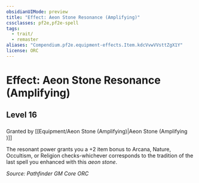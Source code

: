 ```yaml
---
obsidianUIMode: preview
title: "Effect: Aeon Stone Resonance (Amplifying)"
cssclasses: pf2e,pf2e-spell
tags:
  - trait/
  - remaster
aliases: "Compendium.pf2e.equipment-effects.Item.kdcVvwVVsttZgX1Y"
license: ORC
---
```

# Effect: Aeon Stone Resonance (Amplifying)
## Level 16
### 






Granted by [[Equipment/Aeon Stone (Amplifying)|Aeon Stone (Amplifying )]]

The resonant power grants you a +2 item bonus to Arcana, Nature, Occultism, or Religion checks-whichever corresponds to the tradition of the last spell you enhanced with this _aeon stone_.

*Source: Pathfinder GM Core*
*ORC*